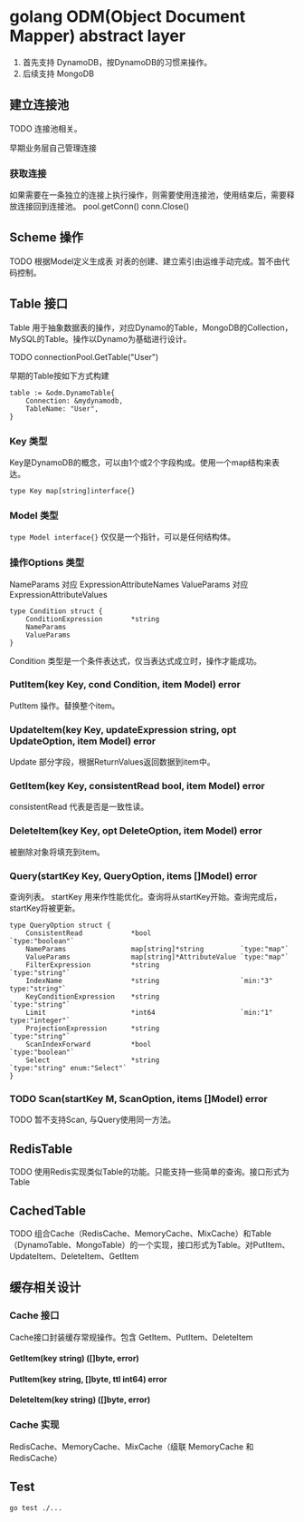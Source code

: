 # golang ODM(Object Document Mapper) abstract layer

1. 首先支持 DynamoDB，按DynamoDB的习惯来操作。
2. 后续支持 MongoDB

## 建立连接池

TODO 连接池相关。

早期业务层自己管理连接

### 获取连接
如果需要在一条独立的连接上执行操作，则需要使用连接池，使用结束后，需要释放连接回到连接池。
pool.getConn()
conn.Close()

## Scheme 操作
TODO 根据Model定义生成表
对表的创建、建立索引由运维手动完成。暂不由代码控制。

## Table 接口

Table 用于抽象数据表的操作，对应Dynamo的Table，MongoDB的Collection，MySQL的Table。操作以Dynamo为基础进行设计。

TODO connectionPool.GetTable("User")

早期的Table按如下方式构建

```
table := &odm.DynamoTable{
    Connection: &mydynamodb,
    TableName: "User",
}
```

### Key 类型

Key是DynamoDB的概念，可以由1个或2个字段构成。使用一个map结构来表达。

`type Key map[string]interface{}`

### Model 类型

`type Model interface{}` 仅仅是一个指针，可以是任何结构体。

### 操作Options 类型

NameParams 对应 ExpressionAttributeNames
ValueParams 对应 ExpressionAttributeValues
```
type Condition struct {
	ConditionExpression       *string
    NameParams
    ValueParams
}
```
Condition 类型是一个条件表达式，仅当表达式成立时，操作才能成功。

### PutItem(key Key, cond Condition, item Model) error
PutItem 操作。替换整个item。

### UpdateItem(key Key, updateExpression string, opt UpdateOption, item Model) error
Update 部分字段，根据ReturnValues返回数据到item中。

### GetItem(key Key, consistentRead bool, item Model) error
consistentRead 代表是否是一致性读。

### DeleteItem(key Key, opt DeleteOption, item Model) error
被删除对象将填充到item。

### Query(startKey Key, QueryOption, items []Model) error
查询列表。
startKey 用来作性能优化。查询将从startKey开始。查询完成后，startKey将被更新。

```
type QueryOption struct {
	ConsistentRead            *bool                      `type:"boolean"`
	NameParams                map[string]*string         `type:"map"`
	ValueParams               map[string]*AttributeValue `type:"map"`
	FilterExpression          *string                    `type:"string"`
	IndexName                 *string                    `min:"3" type:"string"`
	KeyConditionExpression    *string                    `type:"string"`
	Limit                     *int64                     `min:"1" type:"integer"`
	ProjectionExpression      *string                    `type:"string"`
	ScanIndexForward          *bool                      `type:"boolean"`
	Select                    *string                    `type:"string" enum:"Select"`
}
```
	
### TODO Scan(startKey M, ScanOption, items []Model) error
TODO 暂不支持Scan, 与Query使用同一方法。


## RedisTable
TODO 使用Redis实现类似Table的功能。只能支持一些简单的查询。接口形式为Table

## CachedTable
TODO 组合Cache（RedisCache、MemoryCache、MixCache）和Table（DynamoTable、MongoTable）的一个实现，接口形式为Table。对PutItem、UpdateItem、DeleteItem、GetItem

## 缓存相关设计

### Cache 接口

Cache接口封装缓存常规操作。包含 GetItem、PutItem、DeleteItem

#### GetItem(key string) ([]byte, error)
#### PutItem(key string, []byte, ttl int64) error
#### DeleteItem(key string) ([]byte, error)

### Cache 实现
RedisCache、MemoryCache、MixCache（级联 MemoryCache 和 RedisCache）


## Test

```
go test ./...
```